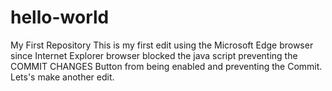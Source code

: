 # hello-world
My First Repository
This is my first edit using the Microsoft Edge browser since Internet Explorer
browser blocked the java script preventing the COMMIT CHANGES Button from being 
enabled and preventing the Commit. Lets's make another edit.